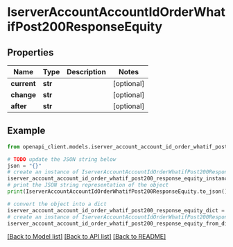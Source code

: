 # IserverAccountAccountIdOrderWhatifPost200ResponseEquity


## Properties

Name | Type | Description | Notes
------------ | ------------- | ------------- | -------------
**current** | **str** |  | [optional] 
**change** | **str** |  | [optional] 
**after** | **str** |  | [optional] 

## Example

```python
from openapi_client.models.iserver_account_account_id_order_whatif_post200_response_equity import IserverAccountAccountIdOrderWhatifPost200ResponseEquity

# TODO update the JSON string below
json = "{}"
# create an instance of IserverAccountAccountIdOrderWhatifPost200ResponseEquity from a JSON string
iserver_account_account_id_order_whatif_post200_response_equity_instance = IserverAccountAccountIdOrderWhatifPost200ResponseEquity.from_json(json)
# print the JSON string representation of the object
print(IserverAccountAccountIdOrderWhatifPost200ResponseEquity.to_json())

# convert the object into a dict
iserver_account_account_id_order_whatif_post200_response_equity_dict = iserver_account_account_id_order_whatif_post200_response_equity_instance.to_dict()
# create an instance of IserverAccountAccountIdOrderWhatifPost200ResponseEquity from a dict
iserver_account_account_id_order_whatif_post200_response_equity_from_dict = IserverAccountAccountIdOrderWhatifPost200ResponseEquity.from_dict(iserver_account_account_id_order_whatif_post200_response_equity_dict)
```
[[Back to Model list]](../README.md#documentation-for-models) [[Back to API list]](../README.md#documentation-for-api-endpoints) [[Back to README]](../README.md)


